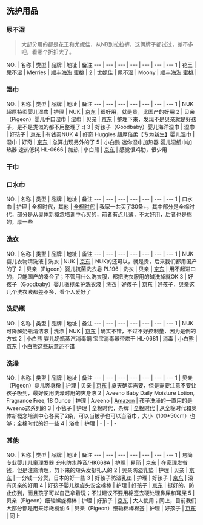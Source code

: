 洗护用品
---

### 尿不湿

>大部分用的都是花王和尤妮佳，从NB到拉拉裤，这俩牌子都试过，差不多吧，看哪个折扣大了。

NO. | 名称 | 类型 | 品牌 | 地址 | 备注
--- | --- | --- | --- | --- | --- | --- 
1 | 花王 | 尿不湿 | Merries | [顺丰海淘](http://www.fengqu.com/activity/1136.html) [蜜桃](http://www.metao.com/special/4393) | 
2 | 尤妮佳 | 尿不湿 | Moony | [顺丰海淘](http://www.fengqu.com/activity/1136.html) [蜜桃](http://www.metao.com/special/4393) | 

### 湿巾

NO. | 名称 | 类型 | 品牌 | 地址 | 备注
--- | --- | --- | --- | --- | --- | --- 
1 | NUK超厚特柔婴儿湿巾 | 护理 | NUK | [京东](http://item.jd.com/419527.html) | 很好用，就是贵，比国产的好用
2 | 贝亲（Pigeon）婴儿手口湿巾 | 湿巾 | 贝亲 | [京东](http://item.jd.com/636714.html) | 整理下来，发现不是贝亲就是好孩子，是不是类似的都不用整理了 :)
3 | 好孩子（Goodbaby）婴儿海洋湿巾 | 湿巾 | 好孩子 | [京东](http://item.jd.com/1134834.html) | 有钱买NUK
4 | 好奇 Huggies 超厚倍柔【专为新生】婴儿湿巾 | 湿巾 | 好奇 | [京东](http://item.jd.com/538737.html) | 总算出现另外的了
5 | 小白熊 迷你湿巾加热器 婴儿湿纸巾加热器 速热低耗 HL-0666 | 加热 | 小白熊 | [京东](http://item.jd.com/1064486.html) | 感觉很鸡肋，很少用

### 干巾

### 口水巾

NO. | 名称 | 类型 | 品牌 | 地址 | 备注
--- | --- | --- | --- | --- | --- | --- 
1 | 口水巾 | 护理 | 全棉时代，其他 | [全棉时代](https://detail.tmall.com/item.htm?id=7198555958&spm=a1z09.2.0.0.Q6UaJ2&_u=c60g4hd5fdc&skuId=50506007965) | 我家一共买了30条+，其中部分是全棉时代，部分是从奥体新概念培训中心买的，前者有点儿薄，不太好用，后者也是棉的，厚一些

### 洗衣

NO. | 名称 | 类型 | 品牌 | 地址 | 备注
--- | --- | --- | --- | --- | --- | --- 
1 | NUK婴儿衣物清洗液 | 洗衣 | NUK | [京东](http://item.jd.com/635864.html) | NUK的还可以，就是贵，后来我们都用国产的了
2 | 贝亲（Pigeon）婴儿抗菌洗衣皂 PL196 | 洗衣 | 贝亲 | [京东](http://item.jd.com/962979.html) | 用不起进口的，只能国产的凑合了；不管用什么洗衣服，都把洗衣服用的碱洗掉就OK
3 | 好孩子（Goodbaby）婴儿橄榄柔护洗衣液 | 洗衣 | 好孩子 | [京东](http://item.jd.com/1097423.html) | 好孩子，贝亲这几个洗衣液都差不多，看个人爱好了

### 洗奶瓶

NO. | 名称 | 类型 | 品牌 | 地址 | 备注
--- | --- | --- | --- | --- | --- | --- 
1 | NUK可降解奶瓶清洁液 | 洗涤 | NUK | [京东](http://item.jd.com/542858.html) | 确实不错，不过不好控制量，因为是倒的方式
2 | 小白熊 婴儿奶瓶蒸汽消毒锅 宝宝消毒器带烘干 HL-0681 | 消毒 | 小白熊 | [京东](http://item.jd.com/437795.html) | 小白熊这些玩意还不错

### 洗澡

NO. | 名称 | 类型 | 品牌 | 地址 | 备注
--- | --- | --- | --- | --- | --- | --- 
1 | 贝亲（Pigeon）婴儿爽身粉 | 护理 | 贝亲 | [京东](http://item.jd.com/230827.html) | 夏天确实需要，但是需要注意不要让孩子吸到，最好使用洗澡时用的爽身液
2 | Aveeno Baby Daily Moisture Lotion, Fragrance Free, 18 Ounce | 护理 | Aveeno | [Amazon](http://www.amazon.com/gp/product/B0030UF6EW?psc=1&redirect=true&ref_=oh_aui_detailpage_o00_s00) | 孩子洗澡的一直用的是Aveeno这系列的
3 | 小毯子 | 护理 | 全棉时代，杂牌 | [全棉时代](https://detail.tmall.com/item.htm?id=41408783796&spm=a1z09.2.0.0.nfq72X&_u=c60g4hd97d7) | 从全棉时代和奥体新概念培训中心各买了2条，可以当被子也可以当浴巾，大小（100*50cm）也够；全棉时代的好一些
4 | 浴巾 | 护理 | - | - | -

### 其他

NO. | 名称 | 类型 | 品牌 | 地址 | 备注
--- | --- | --- | --- | --- | --- | --- 
1 | 易简 专业婴儿儿童理发器 充电防水静音/HK668A | 护理 | 易简 | [京东](http://item.jd.com/702557.html) | 在家理发省钱，但是注意清理，剪下来的短头发挺扎人的
2 | 贝亲防溢乳垫 | 护理 | 贝亲 | [京东](http://item.jd.com/719447.html) | 一分钱一分货，日本的好一些
3 | 好孩子防溢乳垫 | 护理 | 好孩子 | [京东](http://item.jd.com/1179408.html#none) | 没有贝亲的好用
4 | 好孩子婴儿螺旋头安全棉棒 | 护理 | 好孩子 | [京东](http://item.jd.com/1017463.html) | 挺好的，防止伤到，而且孩子可以自己拿着玩；不过建议不要用棉签去硬处理鼻屎和耳屎
5 | 贝亲（Pigeon）细轴螺旋棉棒 | 护理 | 好孩子 | [京东](http://item.jd.com/230864.html) | 大人使用；同上，目前我们大部分都是用来涂橄榄油
6 | 贝亲（Pigeon）细轴棉棒棉签 | 护理 | 好孩子 | [京东](http://item.jd.com/230861.html) | 同上